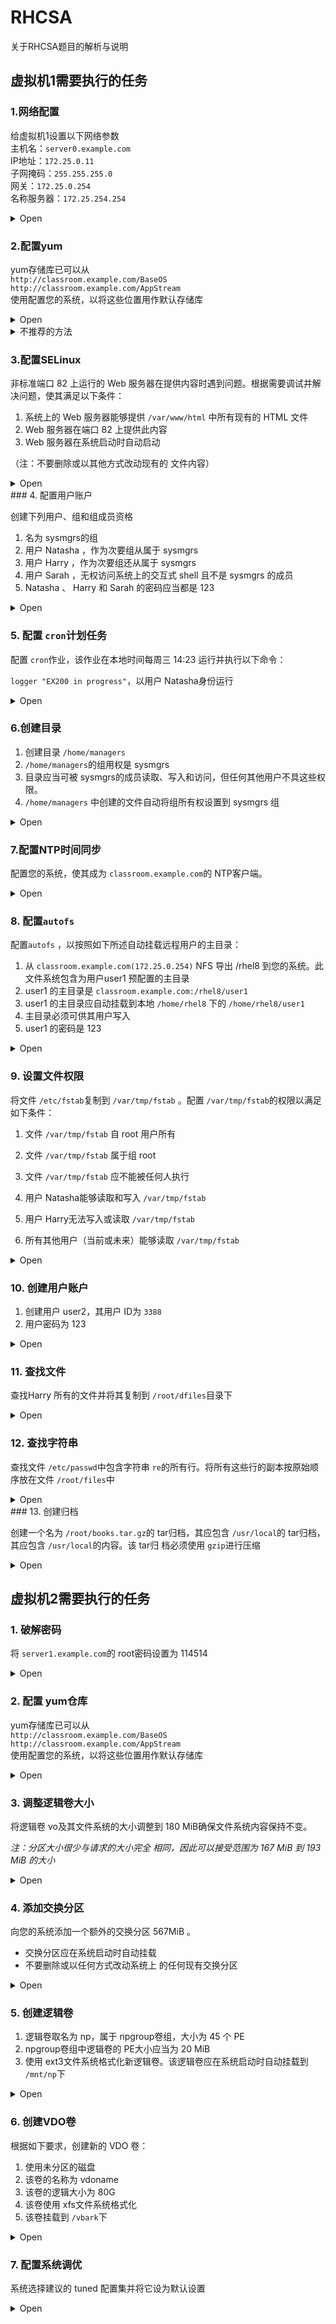# RHCSA

关于RHCSA题目的解析与说明

## 虚拟机1需要执行的任务

### 1.网络配置

给虚拟机1设置以下网络参数  
主机名：`server0.example.com`  
IP地址：`172.25.0.11`  
子网掩码：`255.255.255.0`  
网关：`172.25.0.254`  
名称服务器：`172.25.254.254`

<details>
<summary>Open</summary>
<pre>
[root@localhost ~]# <code>nmcli connection modify 'Wired connection 1' ipv4.method manual ipv4.addresses 172.25.0.11/24 ipv4.gateway 172.25.0.254 ipv4.dns 172.25.254.254 connection.autoconnect yes</code>
[root@localhost ~]# <code>nmcli connection up 'Wired connection 1'</code>
[root@localhost ~]# <code>hostnamectl set-hostname server0.example.com</code>
</pre>
</details>

### 2.配置yum

yum存储库已可以从  
`http://classroom.example.com/BaseOS`  
`http://classroom.example.com/AppStream`  
使用配置您的系统，以将这些位置用作默认存储库

<details>
<summary>Open</summary>
<pre>
root@server0 ~]# <code>vi /etc/yum.repo.d/base.repo</code>
<code>#添加下面的语句
[BaseOS]
name=this is BaseOS.repo
baseurl=http://classroom.example.com/BaseOS
enabled=1
gpgcheck=0</code>
[root@server0 ~]# <code>cp /etc/yum.repo.d/{base.repo,app.repo}</code>
[root@server0 ~]# <code>vi /etc/yum.repo.d/app.repo</code>
<code>#修改为
[AppStream]
name=this is AppStream.repo
baseurl=http://classroom.example.com/AppStream
enabled=1
gpgcheck=0</code>
[root@server0 ~]# <code>yum clean all</code>
[root@server0 ~]# <code>yum repolist</code>
</pre>
</details>

<details>
<summary>不推荐的方法</summary>
<pre>
<p>注意:像这样的方法需要在VM中打开浏览器访问classroom的yum库查找包</p>
root@server0 ~]# <code>rpm -ivh http://classroom.example.com/BaseOS/Packages/dnf-utils-4.0.2.2-3.el8.noarch.rpm</code>
[root@server0 ~]# <code>yum-config-manager --add-repo http://classroom.example.com/BaseOS</code>
[root@server0 ~]# <code>yum-config-manager --add-repo http://classroom.example.com/AppStream</code>
[root@server0 ~]# <code>vi /etc/yum.conf</code>
[root@server0 ~]# <code>yum clean all</code>
[root@server0 ~]# <code>yum repolist</code>
</pre>
</details>

### 3.配置SELinux

非标准端口 82 上运行的 Web 服务器在提供内容时遇到问题。根据需要调试并解决问题，使其满足以下条件： 

1. 系统上的 Web 服务器能够提供 `/var/www/html` 中所有现有的 HTML 文件
2. Web 服务器在端口 82 上提供此内容
3. Web 服务器在系统启动时自动启动

（注：不要删除或以其他方式改动现有的 文件内容）

<details>
<summary>Open</summary>
<pre>
[root@server0 ~]# <code>semanage port -a -t http_port_t -p tcp 82</code>
[root@server0 ~]# <code>chcon --reference=/var/www/html /var/www/html/file1</code>
[root@server0 ~]# <code>ls -l /var/www/html/file1 -Z</code>
[root@server0 ~]# <code>systemctl restart httpd</code>
[root@server0 ~]# <code>systemctl enable httpd</code>
</pre>
</details>
### 4. 配置用户账户

创建下列用户、组和组成员资格

1. 名为 sysmgrs的组
2. 用户 Natasha ，作为次要组从属于 sysmgrs
3. 用户 Harry ，作为次要组还从属于 sysmgrs
4. 用户 Sarah ，无权访问系统上的交互式 shell 且不是 sysmgrs 的成员
5. Natasha 、 Harry 和 Sarah 的密码应当都是 123

<details>
<summary>Open</summary>
<pre>
[root@server0 ~]# <code>groupadd sysmgrs</code>
[root@server0 ~]# <code>useradd -G sysmgrs Natasha</code>
[root@server0 ~]# <code>useradd -G sysmgrs Harry</code>
[root@server0 ~]# <code>useradd -s /bin/false Sarah</code>
[root@server0 ~]# <code>echo 123|passwd --stdin Natasha</code>
[root@server0 ~]# <code>echo 123|passwd --stdin Harry</code>
[root@server0 ~]# <code>echo 123|passwd --stdin Sarah</code>
</pre>
</details>

### 5. 配置 `cron`计划任务

配置 `cron`作业，该作业在本地时间每周三 14:23 运行并执行以下命令：

`logger "EX200 in progress"`，以用户 Natasha身份运行

<details>
<summary>Open</summary>
<pre>
[root@server ~]# <code>crontab -e -u Natasha</code>
<code># 添加下面这句
23 14 * * 3 logger "EX200 in progress"</code>
</pre>
</details>

### 6.创建目录

1. 创建目录 `/home/managers`
2. `/home/managers`的组用权是 sysmgrs
3. 目录应当可被 sysmgrs的成员读取、写入和访问，但任何其他用户不具这些权限。
4. `/home/managers` 中创建的文件自动将组所有权设置到 sysmgrs 组

<details>
<summary>Open</summary>
<pre>
[root@server ~]# <code>mkdir /home/managers</code>
[root@server ~]# <code>chown :sysmgrs /home/managers</code>
[root@server ~]# <code>chmod g=rwx,o=- /home/managers</code>
[root@server ~]# <code>chmod g+s /home/managers</code>
</code></pre>
</details>

### 7.配置NTP时间同步

配置您的系统，使其成为 `classroom.example.com`的 NTP客户端。

<details>
<summary>Open</summary>
<pre>
[root@server ~]# <code>systemctl status chronyd</code>
[root@server ~]# <code>vim /etc/chrony.conf</code>
<code># 添加下面这行
server classroom.exmple.com iburst</code>
[root@server ~]# <code>systemctl restart chronyd</code>
</pre>
</details>

### 8. 配置`autofs`

配置`autofs` ，以按照如下所述自动挂载远程用户的主目录： 

1. 从 `classroom.example.com(172.25.0.254)` NFS 导出 /rhel8 到您的系统。此文件系统包含为用户user1 预配置的主目录 
2. user1 的主目录是 `classroom.example.com:/rhel8/user1`
3. user1 的主目录应自动挂载到本地 `/home/rhel8` 下的 `/home/rhel8/user1`
4. 主目录必须可供其用户写入
5. user1 的密码是 123

<details>
<summary>Open</summary>
<pre>
[root@server0 ~]# <code>yum -y install nfs-utils</code>
[root@server0 ~]# <code>yum -y install autofs</code>
[root@server0 ~]# <code>vim /etc/auto.master</code>
<code># 添加下面这行
/home/rhel8     /etc/auto.rule</code>
[root@server0 ~]# <code>vim /etc/auto.rule</code>
<code># 添加下面这行
user1  -rw   classroom.example.com:/rhel8/user1</code>
[root@server0 ~]# <code>systemctl enable --now autofs.service</code>
</pre>
</details>

### 9. 设置文件权限

将文件 `/etc/fstab`复制到 `/var/tmp/fstab` 。配置 `/var/tmp/fstab`的权限以满足如下条件：

1. 文件 `/var/tmp/fstab` 自 root 用户所有

2. 文件 `/var/tmp/fstab` 属于组 root

3. 文件 `/var/tmp/fstab` 应不能被任何人执行

4. 用户 Natasha能够读取和写入 `/var/tmp/fstab`

5. 用户 Harry无法写入或读取 `/var/tmp/fstab`

6. 所有其他用户（当前或未来）能够读取 `/var/tmp/fstab`

<details>
<summary>Open</summary>
<pre>
[root@server0 ~]# <code>cp /etc/fstab /var/tmp/fstab</code>
[root@server0 ~]# <code>setfacl -m u:Natasha:rw /var/tmp/fstab</code>
[root@server0 ~]# <code>setfacl -m u:Harry:- /var/tmp/fstab</code>
</pre>
</details>

### 10. 创建用户账户

1. 创建用户 user2，其用户 ID为 `3388`
2. 用户密码为 123

<details>
<summary>Open</summary>
<pre>
[root@server0 ~]# <code>useradd -u 3388 user2</code>
[root@server0 ~]# <code>echo 123 | passwd --stdin user2</code>
</pre>
</details>

### 11. 查找文件

查找Harry 所有的文件并将其复制到 `/root/dfiles`目录下

<details>
<summary>Open</summary>
<pre>
[root@server0 ~]# <code>mkdir /root/dfiles</code>
[root@server0 ~]# <code>find / -user Harry -type f -exec cp -a {} /root/dfiles \;</code>
</pre>
</details>

### 12. 查找字符串

查找文件 `/etc/passwd`中包含字符串 `re`的所有行。将所有这些行的副本按原始顺序放在文件 `/root/files`中

<details>
<summary>Open</summary>
<pre>
[root@server0 ~]# <code>grep re /etc/passwd > /root/files</code>
</pre>
</details>
### 13. 创建归档

创建一个名为 `/root/books.tar.gz`的 tar归档，其应包含 `/usr/local`的 tar归档，其应包含 `/usr/local`的内容。该 tar归 档必须使用 `gzip`进行压缩

<details>
<summary>Open</summary>
<pre>
[root@server0 ~]# <code>tar -cPzf /root/books.tar.gz /usr/local</code>
</pre>
</details>


## 虚拟机2需要执行的任务

### 1. 破解密码

将 `server1.example.com`的 root密码设置为 114514

<details>
<summary>Open</summary>
<pre>
开机内核选择页面按<code>e</code>键
在<code>linux</code>所在行的行尾加<code>rd.break console=tty0</code>
按快捷键<code>ctrl + x</code>
<code># 进入紧急救援模式后的操作</code>
switch_root:/# <code>mount -o remount,rw / /sysroot</code>
switch_root:/# <code>chroot /sysroot</code>
sh-4.4# <code>echo 114514|passwd --stdin root</code>
sh-4.4# <code>touch /.autorelabel</code>
sh-4.4# <code>exit</code>
switch_root:/# <code>reboot</code>
</pre>
</details>

### 2. 配置 yum仓库

yum存储库已可以从  
`http://classroom.example.com/BaseOS`  
`http://classroom.example.com/AppStream`  
使用配置您的系统，以将这些位置用作默认存储库

<details>
<summary>Open</summary>
<pre>
root@server0 ~]# <code>vi /etc/yum.repo.d/base.repo</code>
<code>#添加下面的语句
[BaseOS]
name=this is BaseOS.repo
baseurl=http://classroom.example.com/BaseOS
enabled=1
gpgcheck=0</code>
[root@server0 ~]# <code>cp /etc/yum.repo.d/{base.repo,app.repo}</code>
[root@server0 ~]# <code>vi /etc/yum.repo.d/app.repo</code>
<code>#修改为
[AppStream]
name=this is AppStream.repo
baseurl=http://classroom.example.com/AppStream
enabled=1
gpgcheck=0</code>
[root@server0 ~]# <code>yum clean all</code>
[root@server0 ~]# <code>yum repolist</code>
</pre>
</details>

### 3. 调整逻辑卷大小

将逻辑卷 vo及其文件系统的大小调整到 180 MiB确保文件系统内容保持不变。

*注：分区大小很少与请求的大小完全 相同，因此可以接受范围为 167 MiB 到 193 MiB 的大小*

<details>
<summary>Open</summary>
<pre>
[root@server1 ~]# <code>df -Th</code>
[root@server1 ~]# <code>vgs myvol</code>
<code># 如果vg不够大,就先扩容 #</code>
[root@server1 ~]# <code>lkblk</code>
[root@server1 ~]# <code>fdisk</code>
[root@server1 ~]# <code>pvcreate /dev/sdb2</code>
[root@server1 ~]# <code>vgextend myvol /dev/sdb2</code>
[root@server1 ~]# <code>vgs</code>
<code>######################</code>
[root@server1 ~]# <code>lvextend -L 180M /dev/myvol/vo</code>
[root@server1 ~]# <code>resize2fs /dev/myvol/vo</code>
</pre>
</details>

### 4. 添加交换分区

向您的系统添加一个额外的交换分区 567MiB 。

- 交换分区应在系统启动时自动挂载
- 不要删除或以任何方式改动系统上 的任何现有交换分区

<details>
<summary>Open</summary>
<pre>
[root@server1 ~]# <code>lsblk</code>
[root@server1 ~]# <code>fdisk /dev/vdb</code>
[root@server1 ~]# <code>mkswap /dev/vdb2</code>
[root@server1 ~]# <code>vim /dev/fstab</code>
<code>#添加下面这条语句
/dev/vdb2	swap	swap	defaults	0 0</code>
[root@server1 ~]# <code>swapon -a</code>
</pre>
</details>

### 5. 创建逻辑卷

1. 逻辑卷取名为 np，属于 npgroup卷组，大小为 45 个 PE
2. npgroup卷组中逻辑卷的 PE大小应当为 20 MiB
3. 使用 ext3文件系统格式化新逻辑卷。该逻辑卷应在系统启动时自动挂载到 `/mnt/np`下

<details>
<summary>Open</summary>
<pre>
[root@server1 ~]# <code>lsblk</code>
[root@server1 ~]# <code>fdisk /dev/vdb</code>
[root@server1 ~]# <code>pvcreate /dev/vdb3</code>
[root@server1 ~]# <code>vgcreate -s 20M npgroup /dev/vdb3</code>
[root@server1 ~]# <code>lvcreate -l 45 -n np npgroup</code>
[root@server1 ~]# <code>mkfs.ext3 /dev/npgroup/np</code>
[root@server1 ~]# <code>mkdir /mnt/np</code>
[root@server1 ~]# <code>vim /etc/fstab</code>
<code># 添加下面这行
/dev/npgroup/np            /mnt/np                 ext3	defaults	1 2</code>
[root@server1 ~]# <code>mount -a /mnt/np</code>
</pre>
</details>

### 6. 创建VDO卷

根据如下要求，创建新的 VDO 卷：

1. 使用未分区的磁盘
2. 该卷的名称为 vdoname
3. 该卷的逻辑大小为 80G
4. 该卷使用 xfs文件系统格式化
5. 该卷挂载到 `/vbark`下

<details>
<summary>Open</summary>
<pre>
[root@server1 ~]# <code>lsblk</code>
[root@server1 ~]# <code>yum install vdo</code>
[root@server1 ~]# <code>vdo create --name=vdoname --device=/dev/vdc --vdoLogicalSize=80G</code>
[root@server1 ~]# <code>mkfs.xfs -K /dev/mapper/vdoname</code>
[root@server1 ~]# <code>udevadm settle</code>
[root@server1 ~]# <code>mkdir /vbark</code>
[root@server1 ~]# <code>vim /etc/fstab</code>
<code># 添加下面这行
/dev/mapper/vdoname /vbark xfs defaults,x-systemd.requires=vdo.service 0 0</code>
[root@server1 ~]# <code>mount -a</code>
</pre>
</details>

### 7. 配置系统调优

系统选择建议的 tuned 配置集并将它设为默认设置 

<details>
<summary>Open</summary>
<pre>
[root@server1 ~]# <code>tuned-adm recommend</code>
[root@server1 ~]# <code>tuned-adm profile virtual-guest</code>
</pre>
</details>
